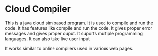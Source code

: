 # Cloud Compiler

This is a java cloud sim based program. It is used to compile and run the code. It has features like compile and run the code. It gives proper error messages and gives proper ouput. It suports multiple programming languages. It can also take live user input

It works similar to online compilers used in various web pages.
